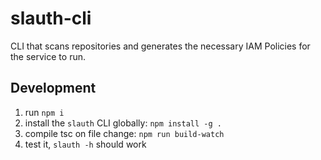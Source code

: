 # slauth-cli

CLI that scans repositories and generates the necessary IAM Policies for the service to run.

## Development

1. run `npm i`
2. install the `slauth` CLI globally: `npm install -g .`
3. compile tsc on file change: `npm run build-watch`
4. test it, `slauth -h` should work
